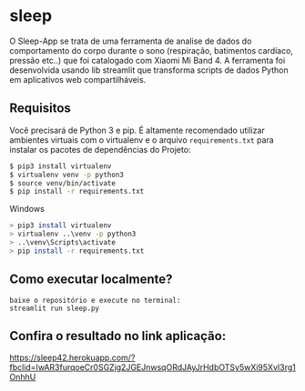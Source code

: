 # sleep

O Sleep-App se trata de uma ferramenta de analise de dados do comportamento do corpo durante o sono (respiração, batimentos cardíaco, pressão etc..) que foi catalogado com Xiaomi Mi Band 4. A ferramenta foi desenvolvida usando lib streamlit que transforma scripts de dados Python em aplicativos web compartilháveis. 

## Requisitos

Você precisará de Python 3 e pip. É altamente recomendado utilizar ambientes virtuais
com o virtualenv e o arquivo `requirements.txt` para instalar os pacotes de dependências
do Projeto:

```bash
$ pip3 install virtualenv
$ virtualenv venv -p python3
$ source venv/bin/activate
$ pip install -r requirements.txt
```

Windows

```bash
> pip3 install virtualenv
> virtualenv ..\venv -p python3
> ..\venv\Scripts\activate
> pip install -r requirements.txt
```

## Como executar localmente?
```
baixe o repositório e execute no terminal: 
streamlit run sleep.py

```
## Confira o resultado no link aplicação:
https://sleep42.herokuapp.com/?fbclid=IwAR3furqoeCr0SGZjg2JGEJnwsqORdJAyJrHdbOTSy5wXi95XvI3rg1OnhhU
